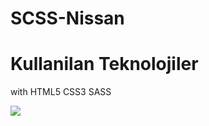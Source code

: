 # SCSS-Nissan

<h1>Kullanilan Teknolojiler</h1>
<p>with HTML5 CSS3 SASS </p>

<img src="images/screen.gif">
